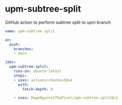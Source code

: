 # upm-subtree-split

GitHub action to perform subtree split to upm branch

```yaml
name: upm-subtree-split

on:
  push:
    branches:
    - main

jobs:
  upm-subtree-split:
    runs-on: ubuntu-latest
    steps:
    - uses: actions/checkout@v4
      with:
        fetch-depth: 0

    - uses: RageAgainstThePixel/upm-subtree-split@v1

```